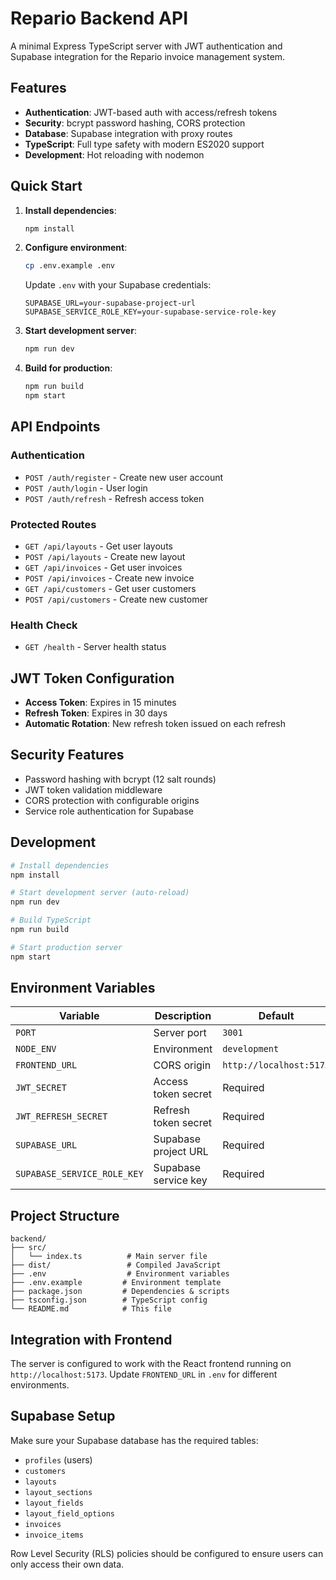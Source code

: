 # Repario Backend API

A minimal Express TypeScript server with JWT authentication and Supabase integration for the Repario invoice management system.

## Features

- **Authentication**: JWT-based auth with access/refresh tokens
- **Security**: bcrypt password hashing, CORS protection
- **Database**: Supabase integration with proxy routes
- **TypeScript**: Full type safety with modern ES2020 support
- **Development**: Hot reloading with nodemon

## Quick Start

1. **Install dependencies**:

   ```bash
   npm install
   ```

2. **Configure environment**:

   ```bash
   cp .env.example .env
   ```

   Update `.env` with your Supabase credentials:

   ```
   SUPABASE_URL=your-supabase-project-url
   SUPABASE_SERVICE_ROLE_KEY=your-supabase-service-role-key
   ```

3. **Start development server**:

   ```bash
   npm run dev
   ```

4. **Build for production**:
   ```bash
   npm run build
   npm start
   ```

## API Endpoints

### Authentication

- `POST /auth/register` - Create new user account
- `POST /auth/login` - User login
- `POST /auth/refresh` - Refresh access token

### Protected Routes

- `GET /api/layouts` - Get user layouts
- `POST /api/layouts` - Create new layout
- `GET /api/invoices` - Get user invoices
- `POST /api/invoices` - Create new invoice
- `GET /api/customers` - Get user customers
- `POST /api/customers` - Create new customer

### Health Check

- `GET /health` - Server health status

## JWT Token Configuration

- **Access Token**: Expires in 15 minutes
- **Refresh Token**: Expires in 30 days
- **Automatic Rotation**: New refresh token issued on each refresh

## Security Features

- Password hashing with bcrypt (12 salt rounds)
- JWT token validation middleware
- CORS protection with configurable origins
- Service role authentication for Supabase

## Development

```bash
# Install dependencies
npm install

# Start development server (auto-reload)
npm run dev

# Build TypeScript
npm run build

# Start production server
npm start
```

## Environment Variables

| Variable                    | Description          | Default                 |
| --------------------------- | -------------------- | ----------------------- |
| `PORT`                      | Server port          | `3001`                  |
| `NODE_ENV`                  | Environment          | `development`           |
| `FRONTEND_URL`              | CORS origin          | `http://localhost:5173` |
| `JWT_SECRET`                | Access token secret  | Required                |
| `JWT_REFRESH_SECRET`        | Refresh token secret | Required                |
| `SUPABASE_URL`              | Supabase project URL | Required                |
| `SUPABASE_SERVICE_ROLE_KEY` | Supabase service key | Required                |

## Project Structure

```
backend/
├── src/
│   └── index.ts          # Main server file
├── dist/                 # Compiled JavaScript
├── .env                  # Environment variables
├── .env.example         # Environment template
├── package.json         # Dependencies & scripts
├── tsconfig.json        # TypeScript config
└── README.md            # This file
```

## Integration with Frontend

The server is configured to work with the React frontend running on `http://localhost:5173`. Update `FRONTEND_URL` in `.env` for different environments.

## Supabase Setup

Make sure your Supabase database has the required tables:

- `profiles` (users)
- `customers`
- `layouts`
- `layout_sections`
- `layout_fields`
- `layout_field_options`
- `invoices`
- `invoice_items`

Row Level Security (RLS) policies should be configured to ensure users can only access their own data.
